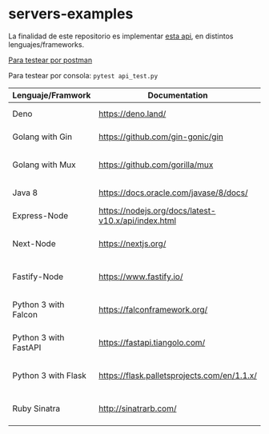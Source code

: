 # servers-examples

La finalidad de este repositorio es implementar [esta api](https://github.com/mesaglio/server-example/blob/master/swagger/swagger-3.yml), en distintos lenguajes/frameworks.

[Para testear por postman](https://www.postman.com/collections/312b18a3c17171bdde6d)

Para testear por consola: `pytest api_test.py`

| Lenguaje/Framwork     | Documentation                                       | Example                                                                      |
|-----------------------|-----------------------------------------------------|------------------------------------------------------------------------------|
| Deno                  | https://deno.land/                                  | https://github.com/mesaglio/server-example/tree/master/deno-server           |
| Golang with Gin       | https://github.com/gin-gonic/gin                    | https://github.com/mesaglio/server-example/tree/master/go-gin-server         |
| Golang with Mux       | https://github.com/gorilla/mux                      | https://github.com/mesaglio/server-example/tree/master/go-mux-server         |
| Java 8                | https://docs.oracle.com/javase/8/docs/              | https://github.com/mesaglio/server-example/tree/master/java-server           |
| Express-Node          | https://nodejs.org/docs/latest-v10.x/api/index.html | https://github.com/mesaglio/server-example/tree/master/nodejs-server         |
| Next-Node             | https://nextjs.org/ | https://github.com/mesaglio/server-example/tree/master/node-next-example
| Fastify-Node          | https://www.fastify.io/ | https://github.com/mesaglio/server-example/tree/master/node-fastify-server         |
| Python 3 with Falcon  | https://falconframework.org/                        | https://github.com/mesaglio/server-example/tree/master/python-falcon-server  |
| Python 3 with FastAPI | https://fastapi.tiangolo.com/                       | https://github.com/mesaglio/server-example/tree/master/python-fastapi-server |
| Python 3 with Flask   | https://flask.palletsprojects.com/en/1.1.x/         | https://github.com/mesaglio/server-example/tree/master/python-flask-server   |
| Ruby Sinatra   | http://sinatrarb.com/         | https://github.com/mesaglio/server-example/tree/master/ruby-sinatra-server   |
